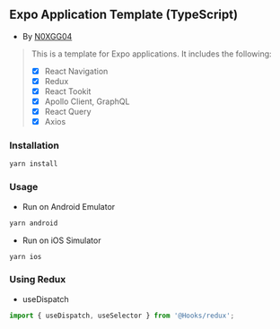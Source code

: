 ## Expo Application Template (TypeScript)
- By [N0XGG04](https://github.com/n0xgg04)

> This is a template for Expo applications. It includes the following:
> 
> - [x] React Navigation
> - [x] Redux
> - [x] React Tookit
> - [x] Apollo Client, GraphQL
> - [x] React Query
> - [x] Axios



### Installation

```sh
yarn install
```

### Usage

- Run on Android Emulator
```sh
yarn android
```

- Run on iOS Simulator
```sh
yarn ios
```


### Using Redux
- useDispatch
```ts
import { useDispatch, useSelector } from '@Hooks/redux';
```
